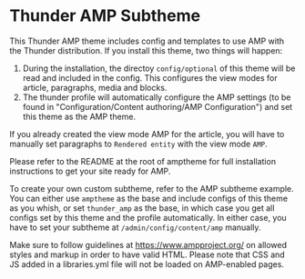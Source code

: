 # Thunder AMP Subtheme

This Thunder AMP theme includes config and templates to use AMP with the
Thunder distribution.
If you install this theme, two things will happen:
1. During the installation, the directoy `config/optional` of this theme will be read
and included in the config. This configures the view modes for article, paragraphs, media and blocks.
2. The thunder profile will automatically configure
the AMP settings (to be found in "Configuration/Content authoring/AMP Configuration")
and set this theme as the AMP theme.

If you already created the view mode AMP for the article, you will have to manually set paragraphs
to `Rendered entity` with the view mode `AMP`.

Please refer to the README at the root of amptheme for full installation
instructions to get your site ready for AMP.

To create your own custom subtheme, refer to the AMP subtheme example.
You can either use `amptheme` as the base and include configs of this theme as you whish,
or set `thunder_amp` as the base, in which case you get all configs set by this theme
and the profile automatically.
In either case, you have to set your subtheme at `/admin/config/content/amp` manually.

Make sure to follow guidelines at https://www.ampproject.org/ on allowed styles
and markup in order to have valid HTML. Please note that CSS and JS added in a
libraries.yml file will not be loaded on AMP-enabled pages.
